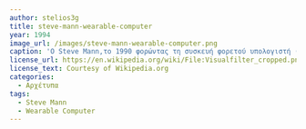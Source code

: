 ```yaml
---
author: stelios3g
title: steve-mann-wearable-computer
year: 1994
image_url: /images/steve-mann-wearable-computer.png
caption: 'Ο Steve Mann,το 1990 φορώντας τη συσκευή φορετού υπολογιστή (wearable computer) που κατασκεύασε.'
license_url: https://en.wikipedia.org/wiki/File:Visualfilter_cropped.png
license_text: Courtesy of Wikipedia.org
categories:
  - Αρχέτυπα
tags:
  - Steve Mann
  - Wearable Computer
---
```

